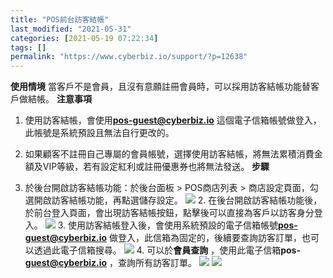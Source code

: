 ```yaml
---
title: "POS前台訪客結帳"
last_modified: "2021-05-31"
categories: [2021-05-19 07:22:34]
tags: []
permalink: "https://www.cyberbiz.io/support/?p=12638"
---
```


**使用情境** 當客戶不是會員，且沒有意願註冊會員時，可以採用訪客結帳功能替客戶做結帳。 **注意事項**

1. 使用訪客結帳，會使用**pos-guest@cyberbiz.io** 這個電子信箱帳號做登入，此帳號是系統預設且無法自行更改的。
2. 如果顧客不註冊自己專屬的會員帳號，選擇使用訪客結帳，將無法累積消費金額及VIP等級，若有設定紅利或註冊優惠券也將無法發送。
**步驟**

1. 於後台開啟訪客結帳功能：於後台面板 > POS商店列表 > 商店設定頁面，勾選開啟訪客結帳功能，再點選儲存設定。
![](https://www.cyberbiz.io/support/wp-content/uploads/2021/05/image.png) 2\.
在後台開啟訪客結帳功能後，於前台登入頁面，會出現訪客結帳按鈕，點擊後可以直接為客戶以訪客身分登入。
![](https://www.cyberbiz.io/support/wp-content/uploads/2021/05/image-1.png)
3\. 使用訪客結帳登入後，會使用系統預設的電子信箱帳號**pos-guest@cyberbiz.io**
做登入，此信箱為固定的，後續要查詢訪客訂單，也可以透過此電子信箱搜尋。 ![](https://www.cyberbiz.io/support/wp-content/uploads/2021/05/image-3.png) 4\. 可以於**會員查詢** ，使用此電子信箱**pos-
guest@cyberbiz.io** ，查詢所有訪客訂單。 ![](https://www.cyberbiz.io/support/wp-content/uploads/2021/05/image-4-1024x572.png)
![](https://www.cyberbiz.io/support/wp-content/uploads/2021/05/image-5-1024x468.png)

